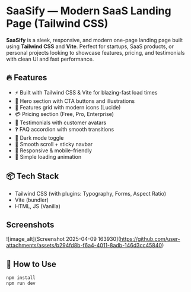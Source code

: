 # SaaSify — Modern SaaS Landing Page (Tailwind CSS)

**SaaSify** is a sleek, responsive, and modern one-page landing page built using **Tailwind CSS** and **Vite**. Perfect for startups, SaaS products, or personal projects looking to showcase features, pricing, and testimonials with clean UI and fast performance.

## 🔥 Features

- ⚡️ Built with Tailwind CSS & Vite for blazing-fast load times
- 🎯 Hero section with CTA buttons and illustrations
- 🚀 Features grid with modern icons (Lucide)
- 💳 Pricing section (Free, Pro, Enterprise)
- 🌟 Testimonials with customer avatars
- ❓ FAQ accordion with smooth transitions
- 🎨 Dark mode toggle
- 📜 Smooth scroll + sticky navbar
- 🔄 Responsive & mobile-friendly
- 🎉 Simple loading animation

## 📦 Tech Stack

- Tailwind CSS (with plugins: Typography, Forms, Aspect Ratio)
- Vite (bundler)
- HTML, JS (Vanilla)

## Screenshots
 ![image_alt](Screenshot 2025-04-09 163930](https://github.com/user-attachments/assets/b294fd8b-f6a4-4011-8adb-146d3cc45840)
## 📂 How to Use

```bash
npm install
npm run dev


